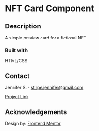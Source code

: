 # NFT Card Component

## Description

A simple preview card for a fictional NFT.

### Built with

HTML/CSS

## Contact

Jennifer S. - stirpe.jennifer@gmail.com

[Project Link](https://jennstirpe.github.io/nft-card-component/)

## Acknowledgements

Design by: [Frontend Mentor](https://www.frontendmentor.io/)